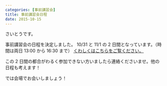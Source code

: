 ```yaml
---
categories: [事前講習会]
title: 事前講習会日程
date: 2015-10-15
---
```


さいとうです。

事前講習会の日程を決定しました。
10/31 と 11/1 の 2 日間となっています。（時間は両日 13:00 から 16:30 まで）
<a href="http://procon.kushi.ro/contest">くわしくはこちらをご覧ください。</a>

この 2 日間の都合がわるく参加できない方いましたら連絡くださいませ。他の日程も考えます！

では会場でお会いしましょう！
